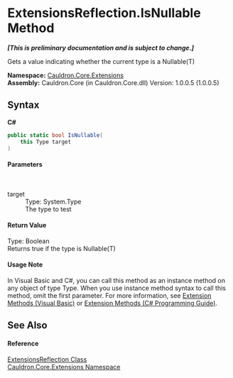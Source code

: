 # ExtensionsReflection.IsNullable Method 
 _**\[This is preliminary documentation and is subject to change.\]**_

Gets a value indicating whether the current type is a Nullable(T)

**Namespace:**&nbsp;<a href="N_Cauldron_Core_Extensions">Cauldron.Core.Extensions</a><br />**Assembly:**&nbsp;Cauldron.Core (in Cauldron.Core.dll) Version: 1.0.0.5 (1.0.0.5)

## Syntax

**C#**<br />
``` C#
public static bool IsNullable(
	this Type target
)
```


#### Parameters
&nbsp;<dl><dt>target</dt><dd>Type: System.Type<br />The type to test</dd></dl>

#### Return Value
Type: Boolean<br />Returns true if the type is Nullable(T)

#### Usage Note
In Visual Basic and C#, you can call this method as an instance method on any object of type Type. When you use instance method syntax to call this method, omit the first parameter. For more information, see <a href="http://msdn.microsoft.com/en-us/library/bb384936.aspx">Extension Methods (Visual Basic)</a> or <a href="http://msdn.microsoft.com/en-us/library/bb383977.aspx">Extension Methods (C# Programming Guide)</a>.

## See Also


#### Reference
<a href="T_Cauldron_Core_Extensions_ExtensionsReflection">ExtensionsReflection Class</a><br /><a href="N_Cauldron_Core_Extensions">Cauldron.Core.Extensions Namespace</a><br />